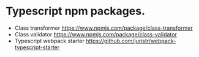 # Typescript npm packages.

* Class transformer https://www.npmjs.com/package/class-transformer
* Class validator https://www.npmjs.com/package/class-validator
* Typescript webpack starter https://github.com/juristr/webpack-typescript-starter
